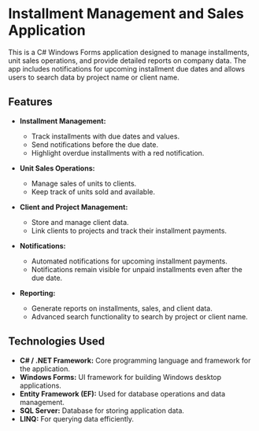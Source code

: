 # Installment Management and Sales Application

This is a C# Windows Forms application designed to manage installments, unit sales operations, and provide detailed reports on company data. The app includes notifications for upcoming installment due dates and allows users to search data by project name or client name.

## Features

- **Installment Management:**
  - Track installments with due dates and values.
  - Send notifications before the due date.
  - Highlight overdue installments with a red notification.

- **Unit Sales Operations:**
  - Manage sales of units to clients.
  - Keep track of units sold and available.

- **Client and Project Management:**
  - Store and manage client data.
  - Link clients to projects and track their installment payments.

- **Notifications:**
  - Automated notifications for upcoming installment payments.
  - Notifications remain visible for unpaid installments even after the due date.

- **Reporting:**
  - Generate reports on installments, sales, and client data.
  - Advanced search functionality to search by project or client name.

## Technologies Used

- **C# / .NET Framework:** Core programming language and framework for the application.
- **Windows Forms:** UI framework for building Windows desktop applications.
- **Entity Framework (EF):** Used for database operations and data management.
- **SQL Server:** Database for storing application data.
- **LINQ:** For querying data efficiently.
